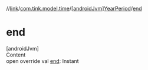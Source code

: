 //[link](../../index.md)/[com.tink.model.time](../index.md)/[[androidJvm]YearPeriod](index.md)/[end](end.md)



# end  
[androidJvm]  
Content  
open override val [end](end.md): Instant  



